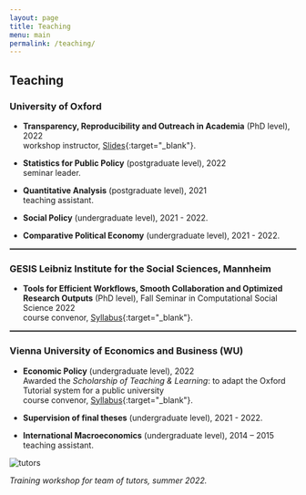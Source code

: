 ```yaml
---
layout: page
title: Teaching
menu: main
permalink: /teaching/
---
```


## Teaching

### University of Oxford
<p> </p>

- **Transparency, Reproducibility and Outreach in Academia** (PhD level), 2022 \
workshop instructor, [Slides](../assets/transparency-outreach-slides.html#1){:target="_blank"}.

- **Statistics for Public Policy** (postgraduate level), 2022 \
seminar leader.

- **Quantitative Analysis** (postgraduate level), 2021 \
teaching assistant.

- **Social Policy** (undergraduate level), 2021 - 2022.

- **Comparative Political Economy** (undergraduate level), 2021 - 2022.

<hr style="border:.25px solid grey">

### GESIS Leibniz Institute for the Social Sciences, Mannheim
<p> </p>

- **Tools for Efficient Workflows, Smooth Collaboration and Optimized Research Outputs** (PhD level), Fall Seminar in Computational Social Science 2022 \
course convenor, [Syllabus](https://www.gesis.org/fileadmin/upload/GESIS_Training/Syllabi_Methodenseminar/Fall_Seminar_2022/Fall_Seminar_2022_Week_1_Schulte-CloosLehner.pdf){:target="_blank"}.

<hr style="border:.25px solid grey">

### Vienna University of Economics and Business (WU)
<p> </p>

- **Economic Policy** (undergraduate level), 2022 \
Awarded the *Scholarship of Teaching & Learning*: to adapt the Oxford Tutorial system for a public university \
course convenor, [Syllabus](../assets/Syllabus_5970_WiPol.pdf){:target="_blank"}.

- **Supervision of final theses** (undergraduate level), 2021 - 2022.

- **International Macroeconomics** (undergraduate level), 2014 – 2015 \
teaching assistant.
<p> </p>

![tutors](../assets/tutors.jpg)

*Training workshop for team of tutors, summer 2022.*